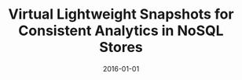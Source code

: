 ---
title: 'Virtual Lightweight Snapshots for Consistent Analytics in NoSQL Stores'
collection: publications
permalink: /publication/2016-vls
excerpt: ''
date: 2016-01-01
venue: 'Proceedings of the 32nd International Conference on Data Engineering (<b>ICDE</b>), pp. 1310-1321'
paperurl: ''
authors: 'F. Chirigati, J. Sim&eacute;on, M. Hirzel, and J. Freire'
notes: '<i>We have made the plots reproducible using ReproZip -- <a href="https://github.com/ViDA-NYU/mongodb-vls/tree/master/experiments/reprozip" target="_blank">check it out</a>!</i>'
paper: 'http://dx.doi.org/10.1109/ICDE.2016.7498334'
preprint: '../files/papers/chirigati-icde2016.pdf'
presentation: '../files/presentations/chirigati-icde2016.pdf'
code: 'https://github.com/ViDA-NYU/mongodb-vls'
---